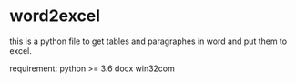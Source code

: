 # word2excel

this is a python file to get tables and paragraphes in word and put them to excel.

requirement:
 python >= 3.6
 docx
 win32com
